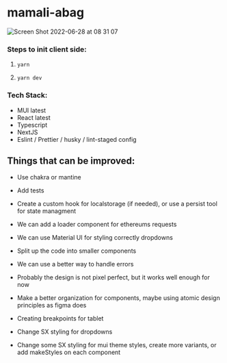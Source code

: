 # mamali-abag

![Screen Shot 2022-06-28 at 08 31 07](https://user-images.githubusercontent.com/28713861/176168299-9585cf0e-6620-4cd7-8412-678f2b9acb77.png)

### Steps to init client side:

1.  `yarn`

2.  `yarn dev`

### Tech Stack:

- MUI latest
- React latest
- Typescript
- NextJS
- Eslint / Prettier / husky / lint-staged config

## Things that can be improved:

- Use chakra or mantine

- Add tests

- Create a custom hook for localstorage (if needed), or use a persist tool for state managment

- We can add a loader component for ethereums requests

- We can use Material UI for styling correctly dropdowns

- Split up the code into smaller components

- We can use a better way to handle errors

- Probably the design is not pixel perfect, but it works well enough for now

- Make a better organization for components, maybe using atomic design principles as figma does

- Creating breakpoints for tablet

- Change SX styling for dropdowns

- Change some SX styling for mui theme styles, create more variants, or add makeStyles on each component
